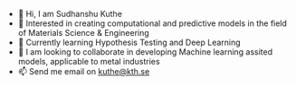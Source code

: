 - 👋 Hi, I am Sudhanshu Kuthe
- 👀 Interested in creating computational and predictive models in the field of Materials Science & Engineering
- 🌱 Currently learning Hypothesis Testing and Deep Learning
- 💞️ I am looking to collaborate in developing Machine learning assited models, applicable to metal industries
- 📫 Send me email on kuthe@kth.se

<!---
sudhanshukuthe/sudhanshukuthe is a ✨ special ✨ repository because its `README.md` (this file) appears on your GitHub profile.
You can click the Preview link to take a look at your changes.
--->
